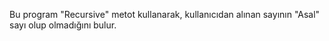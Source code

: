 Bu program "Recursive" metot kullanarak, kullanıcıdan alınan sayının "Asal" sayı olup olmadığını bulur.
